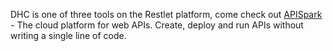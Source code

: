 DHC is one of three tools on the Restlet platform, come check out [APISpark](https://restlet.com/products/apispark/) - The cloud platform for web APIs. Create, deploy and run APIs without writing a single line of code.
